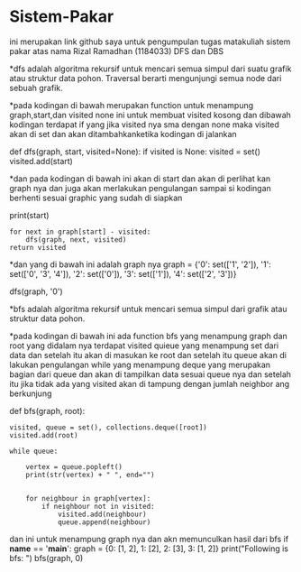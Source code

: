 # Sistem-Pakar
ini merupakan link github saya untuk pengumpulan tugas matakuliah sistem pakar atas nama Rizal Ramadhan (1184033)
DFS dan DBS

*dfs adalah algoritma rekursif untuk mencari semua simpul dari suatu grafik atau struktur data pohon. Traversal berarti mengunjungi semua node dari sebuah grafik.

*pada kodingan di bawah merupakan function untuk menampung graph,start,dan visited none ini untuk membuat visited kosong dan dibawah kodingan terdapat if yang jika visited nya sma dengan none maka visited akan di set dan akan ditambahkanketika kodingan di jalankan

def dfs(graph, start, visited=None):
    if visited is None:
        visited = set()
    visited.add(start)

*dan pada kodingan di bawah ini akan di start dan akan di perlihat kan graph nya dan juga akan merlakukan pengulangan sampai si kodingan berhenti sesuai graphic yang sudah di siapkan

print(start)

    for next in graph[start] - visited:
        dfs(graph, next, visited)
    return visited


*dan yang di bawah ini adalah graph nya
graph = {'0': set(['1', '2']),
         '1': set(['0', '3', '4']),
         '2': set(['0']),
         '3': set(['1']),
         '4': set(['2', '3'])}

dfs(graph, '0')



*bfs adalah algoritma rekursif untuk mencari semua simpul dari grafik atau struktur data pohon.

*pada kodingan di bawah ini ada function bfs yang menampung graph dan root yang didalam nya terdapat  visited quieue yang menampung set dari data dan setelah itu akan di masukan ke root dan setelah itu queue akan di lakukan pengulangan while yang menampung deque yang merupakan bagian dari queue dan akan di tampilkan data sesuai queue nya dan setelah itu jika tidak ada yang visited akan di tampung dengan jumlah neighbor ang berkunjung

def bfs(graph, root):

    visited, queue = set(), collections.deque([root])
    visited.add(root)

    while queue:

        vertex = queue.popleft()
        print(str(vertex) + " ", end="")

      
        for neighbour in graph[vertex]:
            if neighbour not in visited:
                visited.add(neighbour)
                queue.append(neighbour)

dan ini untuk menampung graph nya dan akn memunculkan hasil dari bfs
if __name__ == '__main__':
    graph = {0: [1, 2], 1: [2], 2: [3], 3: [1, 2]}
    print("Following is bfs: ")
    bfs(graph, 0)